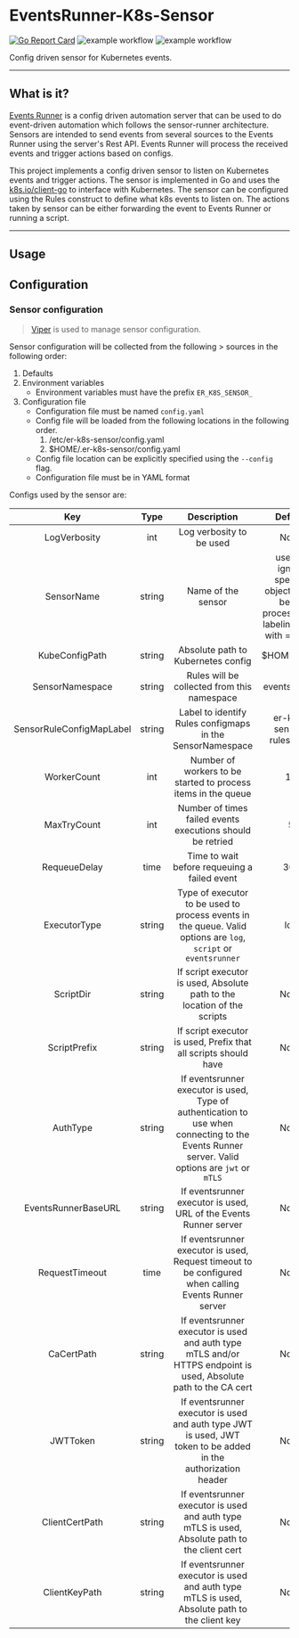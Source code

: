 # EventsRunner-K8s-Sensor
[![Go Report Card](https://goreportcard.com/badge/github.com/luqmanMohammed/eventsrunner-k8s-sensor)](https://goreportcard.com/report/github.com/luqmanMohammed/eventsrunner-k8s-sensor)
![example workflow](https://github.com/luqmanMohammed/eventsrunner-k8s-sensor/actions/workflows/build-and-test.yml/badge.svg)
![example workflow](https://github.com/luqmanMohammed/eventsrunner-k8s-sensor/actions/workflows/codeql-analysis.yml/badge.svg)

Config driven sensor for Kubernetes events.

---

## What is it?
[Events Runner](https://github.com/luqmanMohammed/eventsrunner) is a config driven automation server that can be used to do event-driven automation which follows the sensor-runner architecture. Sensors are  intended to send events from several sources to the Events Runner using the server's Rest API. Events Runner will process the received events and trigger actions based on configs.

This project implements a config driven sensor to listen on Kubernetes events and trigger actions. The sensor is implemented in Go and uses the [k8s.io/client-go](https://pkg.go.dev/k8s.io/client-go) to interface with Kubernetes. The sensor can be configured using the Rules construct to define what k8s events to listen on. The actions taken by sensor can be either forwarding the event to Events Runner or running a script.

---

## Usage
## Configuration

### Sensor configuration
>[Viper](https://github.com/spf13/viper) is used to manage sensor configuration.

Sensor configuration will be collected from the following > sources in the following order:

1. Defaults
2. Environment variables
    - Environment variables must have the prefix `ER_K8S_SENSOR_`
3. Configuration file
    - Configuration file must be named `config.yaml`
    - Config file will be loaded from the following locations in the following order.
        1. /etc/er-k8s-sensor/config.yaml
        2. $HOME/.er-k8s-sensor/config.yaml
    - Config file location can be explicitly specified using the `--config` flag.
    - Configuration file must be in YAML format

Configs used by the sensor are:

**Key**|**Type**|**Description**|**Default**
:-----:|:-----:|:-----:|:-----:
LogVerbosity|int|Log verbosity to be used|None
SensorName|string|Name of the sensor| used to ignore specific objects from being processed by labeling them with <SensorName>=ignore|er-k8s-sensor
KubeConfigPath|string|Absolute path to Kubernetes config|$HOME/.kube
SensorNamespace|string|Rules will be collected from this namespace|eventsrunner
SensorRuleConfigMapLabel|string|Label to identify Rules configmaps in the SensorNamespace|er-k8s-sensor-rules=true
WorkerCount|int|Number of workers to be started to process items in the queue|10
MaxTryCount|int|Number of times failed events executions should be retried|5
RequeueDelay|time|Time to wait before requeuing a failed event|30s
ExecutorType|string|Type of executor to be used to process events in the queue. Valid options are `log`, `script` or `eventsrunner`|log
ScriptDir|string|If script executor is used, Absolute path to the location of the scripts|None
ScriptPrefix|string|If script executor is used, Prefix that all scripts should have|None
AuthType|string|If eventsrunner executor is used, Type of authentication to use when connecting to the Events Runner server. Valid options are `jwt` or `mTLS`|None
EventsRunnerBaseURL|string|If eventsrunner executor is used, URL of the Events Runner server|None
RequestTimeout|time|If eventsrunner executor is used, Request timeout to be configured when calling Events Runner server|None
CaCertPath|string|If eventsrunner executor is used and auth type mTLS and/or HTTPS endpoint is used, Absolute path to the CA cert|None
JWTToken|string|If eventsrunner executor is used and auth type JWT is used, JWT token to be added in the authorization header|None
ClientCertPath|string|If eventsrunner executor is used and auth type mTLS  is used, Absolute path to the client cert|None
ClientKeyPath|string|If eventsrunner executor is used and auth type mTLS is used, Absolute path to the client key|None